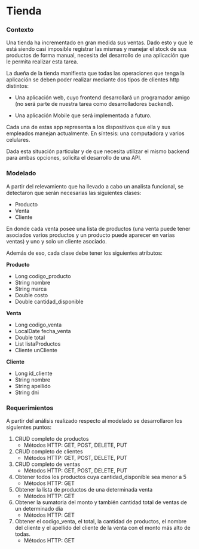 # Tienda

### Contexto
Una tienda ha incrementado en gran medida sus ventas. Dado esto y que le está siendo casi imposible registrar las mismas y manejar el stock de sus productos de forma manual, necesita
del desarrollo de una aplicación que le permita realizar esta tarea.

La dueña de la tienda manifiesta que todas las operaciones que tenga la aplicación se deben poder realizar mediante dos tipos de clientes http distintos:

- Una aplicación web, cuyo frontend desarrollará un programador amigo (no será parte de nuestra tarea como desarrolladores backend).

- Una aplicación Mobile que será implementada a futuro.

Cada una de estas app representa a los dispositivos que ella y sus empleados manejan actualmente. En síntesis: una computadora y varios celulares.

Dada esta situación particular y de que necesita utilizar el mismo backend para ambas opciones, solicita el desarrollo de una API.

### Modelado

A partir del relevamiento que ha llevado a cabo un analista funcional, se detectaron que serán necesarias las siguientes clases:
- Producto
- Venta
- Cliente
  
En donde cada venta posee una lista de productos (una venta puede tener asociados varios productos y un producto puede aparecer en varias ventas)  y uno y solo un cliente asociado.

Además de eso, cada clase debe tener los siguientes atributos:

**Producto**

- Long codigo_producto
- String nombre
- String marca
- Double costo
- Double cantidad_disponible

**Venta**

- Long codigo_venta
- LocalDate fecha_venta
- Double total
- List<Producto> listaProductos
- Cliente unCliente

**Cliente**

- Long id_cliente
- String nombre
- String apellido
- String dni

### Requerimientos

A partir del análisis realizado respecto al modelado se desarrollaron los siguientes puntos:

1. CRUD completo de productos
   - Métodos HTTP: GET, POST, DELETE, PUT
2. CRUD completo de clientes
   - Métodos HTTP: GET, POST, DELETE, PUT
3. CRUD completo de ventas
   - Métodos HTTP: GET, POST, DELETE, PUT
4. Obtener todos los productos cuya cantidad_disponible sea menor a 5
   - Métodos HTTP: GET
5. Obtener la lista de productos de una determinada venta
   - Métodos HTTP: GET
6. Obtener la sumatoria del monto y también cantidad total de ventas de un determinado día
   - Métodos HTTP: GET
7. Obtener el codigo_venta, el total, la cantidad de productos, el nombre del cliente y el apellido del cliente de la venta con el monto más alto de todas.
   - Métodos HTTP: GET
